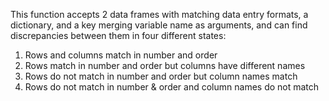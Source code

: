 This function accepts 2 data frames with matching data entry formats, a dictionary, and a key merging variable name as arguments, and can find discrepancies between them in four different states:

1. Rows and columns match in number and order
2. Rows match in number and order but columns have different names
3. Rows do not match in number and order but column names match
4. Rows do not match in number & order and column names do not match
